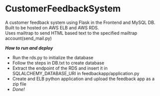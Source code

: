 # CustomerFeedbackSystem  
A customer feedback system using Flask in the Frontend and MySQL DB.  
Built to be hosted on AWS ELB and AWS RDS.  
Uses mailtrap to send HTML based text to the specified mailtrap account(send_mail.py)

***How to run and deploy***  
  - Run the rds.py to initialize the database
  - Follow the steps in DB.txt to create database
  - Extract the endpoint of the RDS and insert it in SQLALCHEMY_DATABASE_URI in feedbackapp/application.py
  - Create and ELB python application and upload the feedback app as a zip file
  - *Done!*
  

